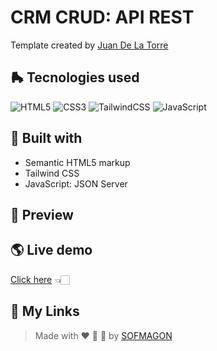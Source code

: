 # CRM CRUD: API REST

Template created by [Juan De La Torre](https://codigoconjuan.com/)

## 🛼 Tecnologies used

![HTML5](https://img.shields.io/badge/html5-%23E34F26.svg?style=for-the-badge&logo=html5&logoColor=white) ![CSS3](https://img.shields.io/badge/css3-%231572B6.svg?style=for-the-badge&logo=css3&logoColor=white) ![TailwindCSS](https://img.shields.io/badge/tailwindcss-%2338B2AC.svg?style=for-the-badge&logo=tailwind-css&logoColor=white) ![JavaScript](https://img.shields.io/badge/javascript-%23F7DF1E.svg?style=for-the-badge&logo=javascript&logoColor=black)



## 🧩 Built with

+ Semantic HTML5 markup
+ Tailwind CSS
+ JavaScript: JSON Server



## 🎨 Preview



## 🌎 Live demo

[Click here]() 👈🏻



## 🌈 My Links

> Made with ❤️ 🍕 🌮 by [SOFMAGON](https://sofmagon.com)
